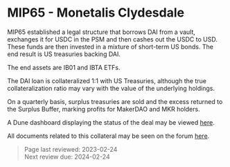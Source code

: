 # MIP65 - Monetalis Clydesdale

MIP65 established a legal structure that borrows DAI from a vault, exchanges it for USDC in the PSM and then cashes out the USDC to USD. These funds are then invested in a mixture of short-term US bonds. The end result is US treasuries backing DAI.

The end assets are IB01 and IBTA ETFs.

The DAI loan is collateralized 1:1 with US Treasuries, although the true collateralization ratio may vary with the value of the underlying holdings.

On a quarterly basis, surplus treasuries are sold and the excess returned to the Surplus Buffer, marking profits for MakerDAO and MKR holders.

A Dune dashboard displaying the status of the deal may be viewed [here](https://dune.com/SebVentures/makerdao-mip65).

All documents related to this collateral may be seen on the forum [here](https://forum.makerdao.com/t/mip65-monetalis-clydesdale-documentation-hq/17923).

>Page last reviewed: 2023-02-24  
>Next review due: 2024-02-24  
